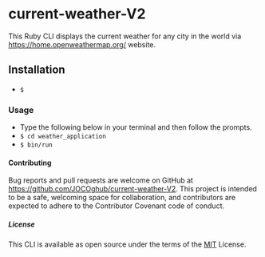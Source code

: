 # current-weather-V2
This Ruby CLI displays the current weather for any city in the world via https://home.openweathermap.org/ website.

## Installation
* ```$```

### Usage
* Type the following below in your terminal and then follow the prompts.
* ```$ cd weather_application```
* ```$ bin/run```

#### Contributing
Bug reports and pull requests are welcome on GitHub at https://github.com/JOCOghub/current-weather-V2. This project is intended to be a safe, welcoming space for collaboration, and contributors are expected to adhere to the Contributor Covenant code of conduct.

##### License
This CLI is available as open source under the terms of the [MIT](https://opensource.org/licenses/MIT) License.